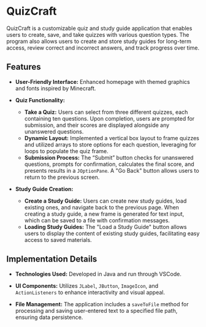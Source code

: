# QuizCraft

QuizCraft is a customizable quiz and study guide application that enables users to create, save, and take quizzes with various question types. The program also allows users to create and store study guides for long-term access, review correct and incorrect answers, and track progress over time.

## Features

- **User-Friendly Interface:** Enhanced homepage with themed graphics and fonts inspired by Minecraft.
  
- **Quiz Functionality:**
  - **Take a Quiz:** Users can select from three different quizzes, each containing ten questions. Upon completion, users are prompted for submission, and their scores are displayed alongside any unanswered questions.
  - **Dynamic Layout:** Implemented a vertical box layout to frame quizzes and utilized arrays to store options for each question, leveraging for loops to populate the quiz frame.
  - **Submission Process:** The “Submit” button checks for unanswered questions, prompts for confirmation, calculates the final score, and presents results in a `JOptionPane`. A "Go Back" button allows users to return to the previous screen.

- **Study Guide Creation:**
  - **Create a Study Guide:** Users can create new study guides, load existing ones, and navigate back to the previous page. When creating a study guide, a new frame is generated for text input, which can be saved to a file with confirmation messages.
  - **Loading Study Guides:** The "Load a Study Guide" button allows users to display the content of existing study guides, facilitating easy access to saved materials.

## Implementation Details

- **Technologies Used:** Developed in Java and run through VSCode.
  
- **UI Components:** Utilizes `JLabel`, `JButton`, `ImageIcon`, and `ActionListeners` to enhance interactivity and visual appeal.
  
- **File Management:** The application includes a `saveToFile` method for processing and saving user-entered text to a specified file path, ensuring data persistence.
